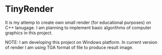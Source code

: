# TinyRender
It is my attemp to create own small render (for educational purposes) on C++ lanugage. 
I am planning to implement basic algorithms of computer graphics in this project.

NOTE: I am developing this project on Windows platform.
	  In current version of render I am using TGA format of file to produce result image.
